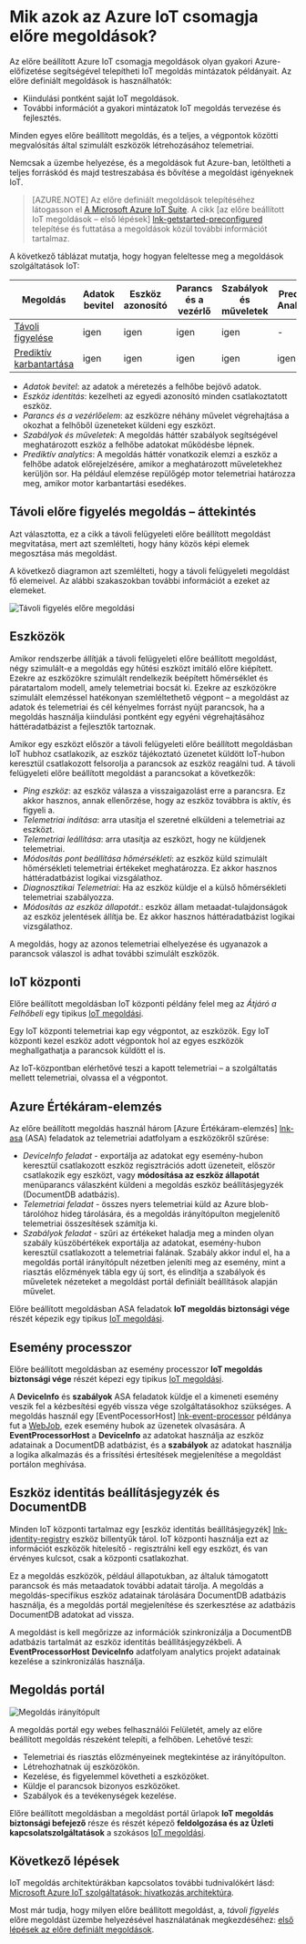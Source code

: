 <properties
 pageTitle="Azure IoT előre megoldások |} Microsoft Azure"
 description="Az Azure IoT leírását a megoldások és a további forrásokra mutató hivatkozásokat tartalmazó architektúráját előre."
 services=""
 suite="iot-suite"
 documentationCenter=""
 authors="dominicbetts"
 manager="timlt"
 editor=""/>

<tags
 ms.service="iot-suite"
 ms.devlang="na"
 ms.topic="get-started-article"
 ms.tgt_pltfrm="na"
 ms.workload="na"
 ms.date="08/09/2016"
 ms.author="dobett"/>

# <a name="what-are-the-azure-iot-suite-preconfigured-solutions"></a>Mik azok az Azure IoT csomagja előre megoldások?

Az előre beállított Azure IoT csomagja megoldások olyan gyakori Azure-előfizetése segítségével telepítheti IoT megoldás mintázatok példányait. Az előre definiált megoldások is használhatók:

- Kiindulási pontként saját IoT megoldások.
- További információt a gyakori mintázatok IoT megoldás tervezése és fejlesztés.

Minden egyes előre beállított megoldás, és a teljes, a végpontok közötti megvalósítás által szimulált eszközök létrehozásához telemetriai.

Nemcsak a üzembe helyezése, és a megoldások fut Azure-ban, letöltheti a teljes forráskód és majd testreszabása és bővítése a megoldást igényeknek IoT.

> [AZURE.NOTE] Az előre definiált megoldások telepítéséhez látogasson el [A Microsoft Azure IoT Suite][lnk-azureiotsuite]. A cikk [az előre beállított IoT megoldások – első lépések] [ lnk-getstarted-preconfigured] telepítése és futtatása a megoldások közül további információt tartalmaz.

A következő táblázat mutatja, hogy hogyan feleltesse meg a megoldások szolgáltatások IoT:

| Megoldás | Adatok bevitel | Eszköz azonosító | Parancs és a vezérlő | Szabályok és műveletek | Prediktív Analytics |
|------------------------|-----|-----|-----|-----|-----|
| [Távoli figyelése][lnk-getstarted-preconfigured] | igen | igen | igen | igen | -   |
| [Prediktív karbantartása][lnk-predictive-maintenance] | igen | igen | igen | igen | igen |

- *Adatok bevitel*: az adatok a méretezés a felhőbe bejövő adatok.
- *Eszköz identitás*: kezelheti az egyedi azonosító minden csatlakoztatott eszköz.
- *Parancs és a vezérlőelem*: az eszközre néhány művelet végrehajtása a okozhat a felhőből üzeneteket küldeni egy eszközt.
- *Szabályok és műveletek*: A megoldás háttér szabályok segítségével meghatározott eszköz a felhőbe adatokat működésbe lépnek.
- *Prediktív analytics*: A megoldás háttér vonatkozik elemzi a eszköz a felhőbe adatok előrejelzésére, amikor a meghatározott műveletekhez kerüljön sor. Ha például elemzése repülőgép motor telemetriai határozza meg, amikor motor karbantartási esedékes.

## <a name="remote-monitoring-preconfigured-solution-overview"></a>Távoli előre figyelés megoldás – áttekintés

Azt választotta, ez a cikk a távoli felügyeleti előre beállított megoldást megvitatása, mert azt szemlélteti, hogy hány közös képi elemek megosztása más megoldást.

A következő diagramon azt szemlélteti, hogy a távoli felügyeleti megoldást fő elemeivel. Az alábbi szakaszokban további információt a ezeket az elemeket.

![Távoli figyelés előre megoldási][img-remote-monitoring-arch]

## <a name="devices"></a>Eszközök

Amikor rendszerbe állítják a távoli felügyeleti előre beállított megoldást, négy szimulált-e a megoldás egy hűtési eszközt imitáló előre kiépített. Ezekre az eszközökre szimulált rendelkezik beépített hőmérséklet és páratartalom modell, amely telemetriai bocsát ki. Ezekre az eszközökre szimulált elemzéssel hatékonyan szemléltethető végpont – a megoldást az adatok és telemetriai és cél kényelmes forrást nyújt parancsok, ha a megoldás használja kiindulási pontként egy egyéni végrehajtásához háttéradatbázist a fejlesztők tartoznak.

Amikor egy eszközt először a távoli felügyeleti előre beállított megoldásban IoT hubhoz csatlakozik, az eszköz tájékoztató üzenetet küldött IoT-hubon keresztül csatlakozott felsorolja a parancsok az eszköz reagálni tud. A távoli felügyeleti előre beállított megoldást a parancsokat a következők: 

- *Ping eszköz*: az eszköz válasza a visszaigazolást erre a parancsra. Ez akkor hasznos, annak ellenőrzése, hogy az eszköz továbbra is aktív, és figyeli a.
- *Telemetriai indítása*: arra utasítja el szeretné elküldeni a telemetriai az eszközt.
- *Telemetriai leállítása*: arra utasítja az eszközt, hogy ne küldjenek telemetriai.
- *Módosítás pont beállítása hőmérsékleti*: az eszköz küld szimulált hőmérsékleti telemetriai értékeket meghatározza. Ez akkor hasznos háttéradatbázist logikai vizsgálathoz.
- *Diagnosztikai Telemetriai*: Ha az eszköz küldje el a külső hőmérsékleti telemetriai szabályozza.
- *Módosítás az eszköz állapotát*.: eszköz állam metaadat-tulajdonságok az eszköz jelentések állítja be. Ez akkor hasznos háttéradatbázist logikai vizsgálathoz.

A megoldás, hogy az azonos telemetriai elhelyezése és ugyanazok a parancsok válaszol is adhat további szimulált eszközök. 

## <a name="iot-hub"></a>IoT központi

Előre beállított megoldásban IoT központi példány felel meg az *Átjáró a Felhőbeli* egy tipikus [IoT megoldási][lnk-what-is-azure-iot].

Egy IoT központi telemetriai kap egy végpontot, az eszközök. Egy IoT központi kezel eszköz adott végpontok hol az egyes eszközök meghallgathatja a parancsok küldött el is.

Az IoT-központban elérhetővé teszi a kapott telemetriai – a szolgáltatás mellett telemetriai, olvassa el a végpontot.

## <a name="azure-stream-analytics"></a>Azure Értékáram-elemzés

Az előre beállított megoldás használ három [Azure Értékáram-elemzés] [ lnk-asa] (ASA) feladatok az telemetriai adatfolyam a eszközökről szűrése:


- *DeviceInfo feladat* - exportálja az adatokat egy esemény-hubon keresztül csatlakozott eszköz regisztrációs adott üzeneteit, először csatlakozik egy eszközt, vagy **módosítása az eszköz állapotát** menüparancs válaszként küldeni a megoldás eszköz beállításjegyzék (DocumentDB adatbázis). 
- *Telemetriai feladat* - összes nyers telemetriai küld az Azure blob-tárolóhoz hideg tárolására, és a megoldás irányítópulton megjelenítő telemetriai összesítések számítja ki.
- *Szabályok feladat* - szűri az értékeket haladja meg a minden olyan szabály küszöbértékek exportálja az adatokat, esemény-hubon keresztül csatlakozott a telemetriai falának. Szabály akkor indul el, ha a megoldás portál irányítópult nézetben jeleníti meg az esemény, mint a riasztás előzmények tábla egy új sort, és elindítja a szabályok és műveletek nézeteket a megoldást portál definiált beállítások alapján művelet.

Előre beállított megoldásban ASA feladatok **IoT megoldás biztonsági vége** részét képezik egy tipikus [IoT megoldási][lnk-what-is-azure-iot].

## <a name="event-processor"></a>Esemény processzor

Előre beállított megoldásban az esemény processzor **IoT megoldás biztonsági vége** részét képezi egy tipikus [IoT megoldási][lnk-what-is-azure-iot].

A **DeviceInfo** és **szabályok** ASA feladatok küldje el a kimeneti esemény veszik fel a kézbesítési egyéb vissza vége szolgáltatásokhoz szükséges. A megoldás használ egy [EventPocessorHost] [ lnk-event-processor] példánya fut a [WebJob][lnk-web-job], ezek esemény hubok az üzenetek olvasására. A **EventProcessorHost** a **DeviceInfo** az adatokat használja az eszköz adatainak a DocumentDB adatbázist, és a **szabályok** az adatokat használja a logika alkalmazás és a frissítési értesítések megjelenítése a megoldást portálon meghívása.

## <a name="device-identity-registry-and-documentdb"></a>Eszköz identitás beállításjegyzék és DocumentDB

Minden IoT központi tartalmaz egy [eszköz identitás beállításjegyzék] [ lnk-identity-registry] eszköz billentyűk tárol. IoT központi használja ezt az információt eszközök hitelesítő - regisztrálni kell egy eszközt, és van érvényes kulcsot, csak a központi csatlakozhat.

Ez a megoldás eszközök, például állapotukban, az általuk támogatott parancsok és más metaadatok további adatait tárolja. A megoldás a megoldás-specifikus eszköz adatainak tárolására DocumentDB adatbázis használja, és a megoldás portál megjelenítése és szerkesztése az adatbázis DocumentDB adatokat ad vissza.

A megoldást is kell megőrizze az információk szinkronizálja a DocumentDB adatbázis tartalmát az eszköz identitás beállításjegyzékbeli. A **EventProcessorHost** **DeviceInfo** adatfolyam analytics projekt adatainak kezelése a szinkronizálás használja.

## <a name="solution-portal"></a>Megoldás portál

![Megoldás irányítópult][img-dashboard]

A megoldás portál egy webes felhasználói Felületét, amely az előre beállított megoldás részeként telepíti, a felhőben. Lehetővé teszi:

- Telemetriai és riasztás előzményeinek megtekintése az irányítópulton.
- Létrehozhatnak új eszközökön.
- Kezelése, és figyelemmel követheti a eszközöket.
- Küldje el parancsok bizonyos eszközöket.
- Szabályok és a tevékenységek kezelése.

Előre beállított megoldásban a megoldást portál űrlapok **IoT megoldás biztonsági befejező** része és részét képező **feldolgozása és az Üzleti kapcsolatszolgáltatások** a szokásos [IoT megoldási][lnk-what-is-azure-iot].

## <a name="next-steps"></a>Következő lépések

IoT megoldás architektúrákban kapcsolatos további tudnivalókért lásd: [Microsoft Azure IoT szolgáltatások: hivatkozás architektúra][lnk-refarch].

Most már tudja, hogy milyen előre beállított megoldást, a, *távoli figyelés* előre megoldást üzembe helyezésével használatának megkezdéséhez: [első lépések az előre definiált megoldások][lnk-getstarted-preconfigured].

[img-remote-monitoring-arch]: ./media/iot-suite-what-are-preconfigured-solutions/remote-monitoring-arch1.png
[img-dashboard]: ./media/iot-suite-what-are-preconfigured-solutions/dashboard.png
[lnk-what-is-azure-iot]: iot-suite-what-is-azure-iot.md
[lnk-asa]: https://azure.microsoft.com/documentation/services/stream-analytics/
[lnk-event-processor]: ../event-hubs/event-hubs-programming-guide.md#event-processor-host
[lnk-web-job]: ../app-service-web/web-sites-create-web-jobs.md
[lnk-identity-registry]: ../iot-hub/iot-hub-devguide-identity-registry.md
[lnk-predictive-maintenance]: iot-suite-predictive-overview.md
[lnk-azureiotsuite]: https://www.azureiotsuite.com/
[lnk-refarch]: http://download.microsoft.com/download/A/4/D/A4DAD253-BC21-41D3-B9D9-87D2AE6F0719/Microsoft_Azure_IoT_Reference_Architecture.pdf
[lnk-getstarted-preconfigured]: iot-suite-getstarted-preconfigured-solutions.md